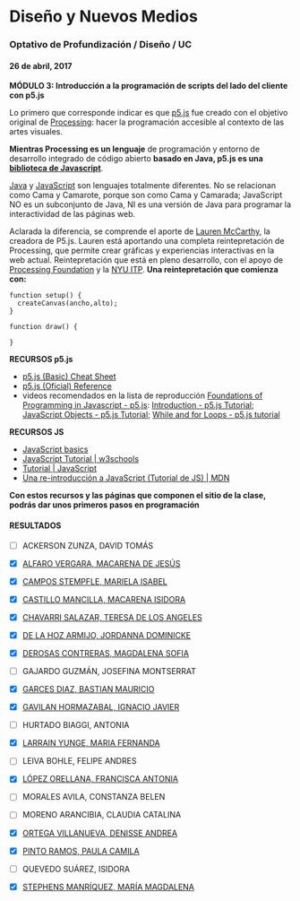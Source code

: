# Diseño y Nuevos Medios

### Optativo de Profundización / Diseño / UC

#### 26 de abril, 2017

**MÓDULO 3: Introducción a la programación de scripts del lado del cliente con p5.js**

Lo primero que corresponde indicar es que [p5.js](https://p5js.org/) fue creado con el objetivo original de [Processing](https://processing.org/): hacer la programación accesible al contexto de las artes visuales.

**Mientras Processing es un lenguaje** de programación y entorno de desarrollo integrado de código abierto **basado en Java, p5.js es una [biblioteca de Javascript](https://es.wikipedia.org/wiki/Categor%C3%ADa:Bibliotecas_de_JavaScript)**.

[Java](https://es.wikipedia.org/wiki/Java_(lenguaje_de_programaci%C3%B3n)) y [JavaScript](https://es.wikipedia.org/wiki/JavaScript) son lenguajes totalmente diferentes. No se relacionan como Cama y Camarote, porque son como Cama y Camarada; JavaScript NO es un subconjunto de Java, NI es una versión de Java para programar la interactividad de las páginas web.

Aclarada la diferencia, se comprende el aporte de [Lauren McCarthy](http://lauren-mccarthy.com/), la creadora de P5.js. Lauren está aportando una completa reintepretación de Processing, que permite crear gráficas y experiencias interactivas en la web actual. Reintepretación que está en pleno desarrollo, con el apoyo de [Processing Foundation](https://processingfoundation.org/) y la [NYU ITP](http://tisch.nyu.edu/itp). **Una reintepretación que comienza con:**

```
function setup() {
  createCanvas(ancho,alto);
}

function draw() {

}
```

**RECURSOS p5.js**

- [p5.js (Basic) Cheat Sheet](http://bsk.education/SE8_p5js/p5CheatSheet/)
- [p5.js (Oficial) Reference](https://p5js.org/reference/)
- videos recomendados en la lista de reproducción [Foundations of Programming in Javascript - p5.js](https://youtu.be/8j0UDiN7my4?list=PLRqwX-V7Uu6Zy51Q-x9tMWIv9cueOFTFA): [Introduction - p5.js Tutorial](https://youtu.be/8j0UDiN7my4); [JavaScript Objects - p5.js Tutorial](https://youtu.be/-e5h4IGKZRY); [While and for Loops - p5.js tutorial](https://youtu.be/cnRD9o6odjk) 

**RECURSOS JS**

- [JavaScript basics](https://github.com/processing/p5.js/wiki/JavaScript-basics)
- [JavaScript Tutorial | w3schools](https://www.w3schools.com/js/default.asp)
- [Tutorial | JavaScript](https://www.javascript.com/try)
- [Una re-introducción a JavaScript (Tutorial de JS) | MDN](https://developer.mozilla.org/es/docs/Web/JavaScript/Una_re-introducci%C3%B3n_a_JavaScript)

**Con estos recursos y las páginas que componen el sitio de la clase, podrás dar unos primeros pasos en programación**

#### RESULTADOS

- [ ] ACKERSON ZUNZA, DAVID TOMÁS
- [x] [ALFARO VERGARA, MACARENA DE JESÚS](https://mdalfaro1.github.io/septima-clase/)
- [x] [CAMPOS STEMPFLE, MARIELA ISABEL](https://marielacamposs.github.io/septima-clase/)
- [x] [CASTILLO MANCILLA, MACARENA ISIDORA](https://macarenacastillo.github.io/septima-clase/)
- [x] [CHAVARRI SALAZAR, TERESA DE LOS ANGELES](https://terechavarri.github.io/clase-7/)
- [x] [DE LA HOZ ARMIJO, JORDANNA DOMINICKE](https://jordanna212.github.io/CLASE7/)
- [x] [DEROSAS CONTRERAS, MAGDALENA SOFIA](https://manederosasc.github.io/septima-clase/)
- [ ] GAJARDO GUZMÁN, JOSEFINA MONTSERRAT
- [x] [GARCES DIAZ, BASTIAN MAURICIO](https://bastgarces.github.io/garces_bastian_7/)
- [x] [GAVILAN HORMAZABAL, IGNACIO JAVIER](https://ijgavilan.github.io/septima-clase/)
- [ ] HURTADO BIAGGI, ANTONIA
- [x] [LARRAIN YUNGE, MARIA FERNANDA](https://flarrain.github.io/clase-7/)
- [ ] LEIVA BOHLE, FELIPE ANDRES
- [x] [LÓPEZ ORELLANA, FRANCISCA ANTONIA](https://frannaranja.github.io/Clase_7/)
- [ ] MORALES AVILA, CONSTANZA BELEN
- [ ] MORENO ARANCIBIA, CLAUDIA CATALINA
- [x] [ORTEGA VILLANUEVA, DENISSE ANDREA](https://daortega.github.io/septima-clase/)
- [x] [PINTO RAMOS, PAULA CAMILA](https://paupintor5569.github.io/clase_7/)
- [ ] QUEVEDO SUÁREZ, ISIDORA
- [x] [STEPHENS MANRÍQUEZ, MARÍA MAGDALENA](https://maidast123.github.io/Clase-7/)

